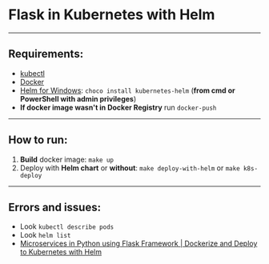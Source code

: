# Flask in Kubernetes with Helm

---

## Requirements:

* [kubectl](https://kubernetes.io/docs/tasks/tools/install-kubectl-windows/)
* [Docker](https://www.docker.com/products/docker-desktop/)
* [Helm for Windows](https://helm.sh/ru/docs/intro/install/): ```choco install kubernetes-helm``` (**from cmd or PowerShell with admin privileges**)
* **If docker image wasn't in Docker Registry** run ```docker-push```

---

## How to run:
1. **Build** docker image: ```make up```
2. Deploy with **Helm chart** or **without**: ```make deploy-with-helm``` or ```make k8s-deploy```

---

## Errors and issues:
* Look ```kubectl describe pods```
* Look ```helm list```
* [Microservices in Python using Flask Framework | Dockerize and Deploy to Kubernetes with Helm](https://www.youtube.com/watch?v=SdTzwYmsgoU&ab_channel=DevOpsMadeEasy)